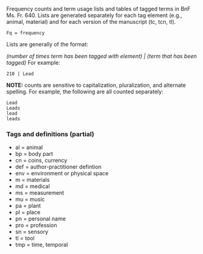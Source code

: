 Frequency counts and term usage lists and tables of tagged terms in BnF Ms. Fr. 640. Lists are generated separately for each tag element (e.g., animal, material) and for each version of the manuscript (tc, tcn, tl).

`Fq = frequency`


Lists are generally of the format:

*(number of times term has been tagged with element) | (term that has been tagged)*
For example:

`210 | Lead`


**NOTE:** counts are sensitive to capitalization, pluralization, and alternate spelling. For example, the following are all counted separately: 

```
Lead
Leads
lead
leads

```


### Tags and definitions (partial)

- al = animal
- bp = body part
- cn = coins, currency
- def = author-practitioner defintion
- env = environment or physical space
- m = materials
- md = medical
- ms = measurement
- mu = music
- pa = plant
- pl = place
- pn = personal name
- pro = profession
- sn = sensory
- tl = tool
- tmp = time, temporal
